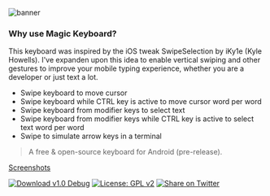 ![banner](https://user-images.githubusercontent.com/29265684/92472260-915cb700-f21c-11ea-9faa-9f0cd73ebf54.png)

### Why use Magic Keyboard?

This keyboard was inspired by the iOS tweak SwipeSelection by iKy1e (Kyle Howells). I've expanden upon this idea to enable vertical swiping and other gestures to improve your mobile typing experience, whether you are a developer or just text a lot.

- Swipe keyboard to move cursor
- Swipe keyboard while CTRL key is active to move cursor word per word
- Swipe keyboard from modifier keys to select text
- Swipe keyboard from modifier keys while CTRL key is active to select text word per word
- Swipe to simulate arrow keys in a terminal

> A free &amp; open-source keyboard for Android (pre-release).

<a href="https://github.com/buffermet/buffermet.apk.magickeyboard/blob/master/SCREENSHOTS.md">Screenshots</a>

[![Download v1.0 Debug](https://img.shields.io/badge/APK-4.15%20MB-green)](https://github.com/buffermet/buffermet.apk.magickeyboard/releases) [![License: GPL v2](https://img.shields.io/badge/License-GPL%20v2-blue.svg)](https://www.gnu.org/licenses/old-licenses/gpl-2.0.en.html) [![Share on Twitter](https://img.shields.io/twitter/url?label=Share&style=social&url=https%3A%2F%2Fgithub.com%2Fbuffermet%2Fbuffermet.apk.magickeyboard)](https://twitter.com/intent/tweet?url=https%3A//github.com/buffermet/buffermet.apk.magickeyboard)

